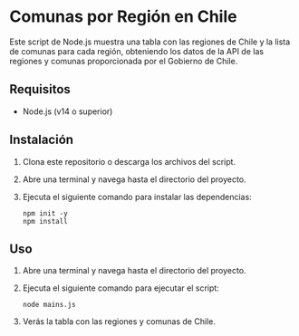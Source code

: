 # Comunas por Región en Chile

Este script de Node.js muestra una tabla con las regiones de Chile y la lista de comunas para cada región, obteniendo los datos de la API de las regiones y comunas proporcionada por el Gobierno de Chile.

## Requisitos

- Node.js (v14 o superior)

## Instalación

1. Clona este repositorio o descarga los archivos del script.

2. Abre una terminal y navega hasta el directorio del proyecto.

3. Ejecuta el siguiente comando para instalar las dependencias:

   ```
   npm init -y
   npm install
   ```

## Uso

1. Abre una terminal y navega hasta el directorio del proyecto.

2. Ejecuta el siguiente comando para ejecutar el script:

    ```
    node mains.js
    ```

3. Verás la tabla con las regiones y comunas de Chile.
